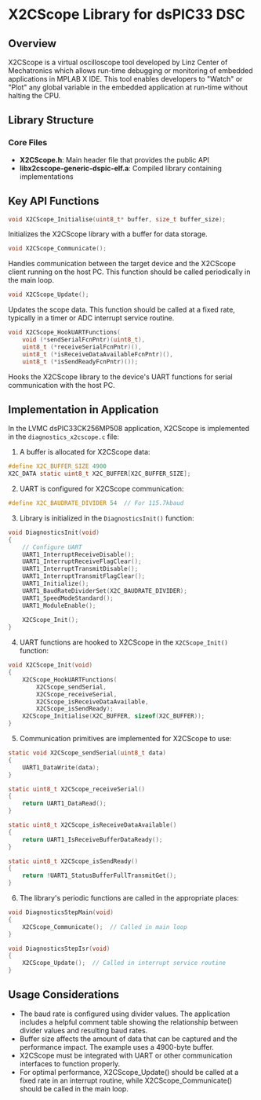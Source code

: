# X2CScope Library for dsPIC33 DSC

## Overview
X2CScope is a virtual oscilloscope tool developed by Linz Center of Mechatronics which allows run-time debugging or monitoring of embedded applications in MPLAB X IDE. This tool enables developers to "Watch" or "Plot" any global variable in the embedded application at run-time without halting the CPU.

## Library Structure

### Core Files
- **X2CScope.h**: Main header file that provides the public API
- **libx2cscope-generic-dspic-elf.a**: Compiled library containing implementations

## Key API Functions

```c
void X2CScope_Initialise(uint8_t* buffer, size_t buffer_size);
```
Initializes the X2CScope library with a buffer for data storage.

```c
void X2CScope_Communicate();
```
Handles communication between the target device and the X2CScope client running on the host PC. This function should be called periodically in the main loop.

```c
void X2CScope_Update();
```
Updates the scope data. This function should be called at a fixed rate, typically in a timer or ADC interrupt service routine.

```c
void X2CScope_HookUARTFunctions(
    void (*sendSerialFcnPntr)(uint8_t), 
    uint8_t (*receiveSerialFcnPntr)(), 
    uint8_t (*isReceiveDataAvailableFcnPntr)(), 
    uint8_t (*isSendReadyFcnPntr)());
```
Hooks the X2CScope library to the device's UART functions for serial communication with the host PC.

## Implementation in Application

In the LVMC dsPIC33CK256MP508 application, X2CScope is implemented in the `diagnostics_x2cscope.c` file:

1. A buffer is allocated for X2CScope data:
```c
#define X2C_BUFFER_SIZE 4900
X2C_DATA static uint8_t X2C_BUFFER[X2C_BUFFER_SIZE];
```

2. UART is configured for X2CScope communication:
```c
#define X2C_BAUDRATE_DIVIDER 54  // For 115.7kbaud
```

3. Library is initialized in the `DiagnosticsInit()` function:
```c
void DiagnosticsInit(void)
{
    // Configure UART
    UART1_InterruptReceiveDisable();
    UART1_InterruptReceiveFlagClear();
    UART1_InterruptTransmitDisable();
    UART1_InterruptTransmitFlagClear();
    UART1_Initialize();
    UART1_BaudRateDividerSet(X2C_BAUDRATE_DIVIDER);
    UART1_SpeedModeStandard();
    UART1_ModuleEnable();  
    
    X2CScope_Init();
}
```

4. UART functions are hooked to X2CScope in the `X2CScope_Init()` function:
```c
void X2CScope_Init(void)
{
    X2CScope_HookUARTFunctions(
        X2CScope_sendSerial,
        X2CScope_receiveSerial,
        X2CScope_isReceiveDataAvailable,
        X2CScope_isSendReady);
    X2CScope_Initialise(X2C_BUFFER, sizeof(X2C_BUFFER));
}
```

5. Communication primitives are implemented for X2CScope to use:
```c
static void X2CScope_sendSerial(uint8_t data)
{
    UART1_DataWrite(data);
}

static uint8_t X2CScope_receiveSerial()
{
    return UART1_DataRead();
}

static uint8_t X2CScope_isReceiveDataAvailable()
{
    return UART1_IsReceiveBufferDataReady();
}

static uint8_t X2CScope_isSendReady()
{
    return !UART1_StatusBufferFullTransmitGet();
}
```

6. The library's periodic functions are called in the appropriate places:
```c
void DiagnosticsStepMain(void)
{
    X2CScope_Communicate();  // Called in main loop
}

void DiagnosticsStepIsr(void)
{
    X2CScope_Update();  // Called in interrupt service routine
}
```

## Usage Considerations

- The baud rate is configured using divider values. The application includes a helpful comment table showing the relationship between divider values and resulting baud rates.
- Buffer size affects the amount of data that can be captured and the performance impact. The example uses a 4900-byte buffer.
- X2CScope must be integrated with UART or other communication interfaces to function properly.
- For optimal performance, X2CScope_Update() should be called at a fixed rate in an interrupt routine, while X2CScope_Communicate() should be called in the main loop.
